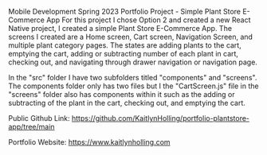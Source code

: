 Mobile Development Spring 2023 Portfolio Project - Simple Plant Store E-Commerce App
For this project I chose Option 2 and created a new React Native project, 
I created a simple Plant Store E-Commerce App. The screens I created are a Home screen, Cart screen, Navigation Screen,
and multiple plant category pages. The states are adding plants to the cart, emptying the cart, adding or subtracting
number of each plant in cart, checking out, and navigating through drawer navigation or navigation page.

In the "src" folder I have two subfolders titled "components" and "screens". The components folder only has two files but I the "CartScreen.js" file in the "screens" folder also has components within it such as the adding or subtracting of the plant in the cart, checking out, and emptying the cart. 

Public Github Link: https://github.com/KaitlynHolling/portfolio-plantstore-app/tree/main

Portfolio Website: https://www.kaitlynholling.com


